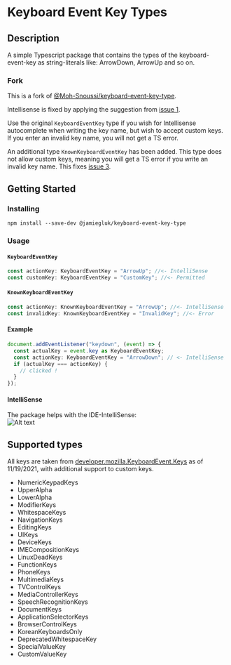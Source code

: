 # Keyboard Event Key Types

## Description

A simple Typescript package that contains the types of the keyboard-event-key as string-literals like: ArrowDown, ArrowUp and so on.

### Fork

This is a fork of [@Moh-Snoussi/keyboard-event-key-type](https://github.com/Moh-Snoussi/keyboard-event-key-type).

Intellisense is fixed by applying the suggestion from [issue 1](https://github.com/Moh-Snoussi/keyboard-event-key-type/issues/1).

Use the original `KeyboardEventKey` type if you wish for Intellisense autocomplete when writing the key name, but wish to accept custom keys. If you enter an invalid key name, you will not get a TS error.

An additional type `KnownKeyboardEventKey` has been added. This type does not allow custom keys, meaning you will get a TS error if you write an invalid key name. This fixes [issue 3](https://github.com/Moh-Snoussi/keyboard-event-key-type/issues/3).

## Getting Started

### Installing

```shell
npm install --save-dev @jamiegluk/keyboard-event-key-type
```

### Usage

#### `KeyboardEventKey`

```ts
const actionKey: KeyboardEventKey = "ArrowUp"; //<- IntelliSense
const customKey: KeyboardEventKey = "CustomKey"; //<- Permitted
```

#### `KnownKeyboardEventKey`

```ts
const actionKey: KnownKeyboardEventKey = "ArrowUp"; //<- IntelliSense
const invalidKey: KnownKeyboardEventKey = "InvalidKey"; //<- Error
```

#### Example

```ts
document.addEventListener("keydown", (event) => {
  const actualKey = event.key as KeyboardEventKey;
  const actionKey: KeyboardEventKey = "ArrowDown"; // <- IntelliSense
  if (actualKey === actionKey) {
    // clicked !
  }
});
```

#### IntelliSense

The package helps with the IDE-IntelliSense: \
![Alt text](readme_img/IntelliSense.jpg?raw=true "IntelliSense")

## Supported types

All keys are taken from [developer.mozilla.KeyboardEvent.Keys](https://developer.mozilla.org/en-US/docs/Web/API/KeyboardEvent/key/Key_Values) as of 11/19/2021,
with additional support to custom keys.

- NumericKeypadKeys
- UpperAlpha
- LowerAlpha
- ModifierKeys
- WhitespaceKeys
- NavigationKeys
- EditingKeys
- UIKeys
- DeviceKeys
- IMECompositionKeys
- LinuxDeadKeys
- FunctionKeys
- PhoneKeys
- MultimediaKeys
- TVControlKeys
- MediaControllerKeys
- SpeechRecognitionKeys
- DocumentKeys
- ApplicationSelectorKeys
- BrowserControlKeys
- KoreanKeyboardsOnly
- DeprecatedWhitespaceKey
- SpecialValueKey
- CustomValueKey

